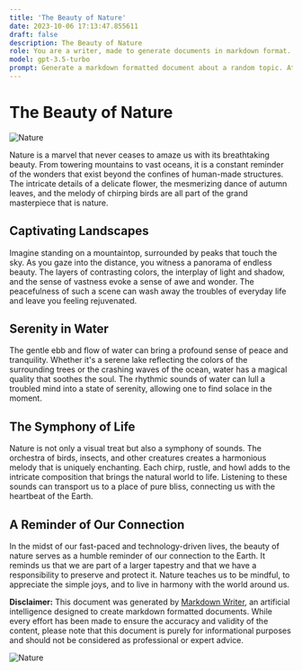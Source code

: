 ```yaml
---
title: 'The Beauty of Nature'
date: 2023-10-06 17:13:47.855611
draft: false
description: The Beauty of Nature
role: You are a writer, made to generate documents in markdown format. It is very important that all of the documents you generate are in valid markdown format.
model: gpt-3.5-turbo
prompt: Generate a markdown formatted document about a random topic. At the bottom, include a disclaimer explaining that the document was generated by you. The first line of the document should be the title. Make sure that the entire document is in proper markdown format, using a mix of various tags to make the document visually appealing.
---
```


# The Beauty of Nature

![Nature](https://images.unsplash.com/photo-webp-1543198366-c059a8178996)

Nature is a marvel that never ceases to amaze us with its breathtaking beauty. From towering mountains to vast oceans, it is a constant reminder of the wonders that exist beyond the confines of human-made structures. The intricate details of a delicate flower, the mesmerizing dance of autumn leaves, and the melody of chirping birds are all part of the grand masterpiece that is nature.

## Captivating Landscapes

Imagine standing on a mountaintop, surrounded by peaks that touch the sky. As you gaze into the distance, you witness a panorama of endless beauty. The layers of contrasting colors, the interplay of light and shadow, and the sense of vastness evoke a sense of awe and wonder. The peacefulness of such a scene can wash away the troubles of everyday life and leave you feeling rejuvenated.

## Serenity in Water

The gentle ebb and flow of water can bring a profound sense of peace and tranquility. Whether it's a serene lake reflecting the colors of the surrounding trees or the crashing waves of the ocean, water has a magical quality that soothes the soul. The rhythmic sounds of water can lull a troubled mind into a state of serenity, allowing one to find solace in the moment.

## The Symphony of Life

Nature is not only a visual treat but also a symphony of sounds. The orchestra of birds, insects, and other creatures creates a harmonious melody that is uniquely enchanting. Each chirp, rustle, and howl adds to the intricate composition that brings the natural world to life. Listening to these sounds can transport us to a place of pure bliss, connecting us with the heartbeat of the Earth.

## A Reminder of Our Connection

In the midst of our fast-paced and technology-driven lives, the beauty of nature serves as a humble reminder of our connection to the Earth. It reminds us that we are part of a larger tapestry and that we have a responsibility to preserve and protect it. Nature teaches us to be mindful, to appreciate the simple joys, and to live in harmony with the world around us.

**Disclaimer:** This document was generated by [Markdown Writer](https://www.markdownwriter.com/), an artificial intelligence designed to create markdown formatted documents. While every effort has been made to ensure the accuracy and validity of the content, please note that this document is purely for informational purposes and should not be considered as professional or expert advice.

![Nature](https://images.pexels.com/photos/186077/pexels-photo-186077.jpeg)
